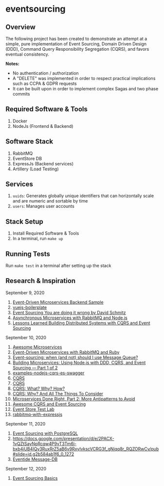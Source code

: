 # eventsourcing

## Overview

The following project has been created to demonstrate an attempt at a simple, pure implementation of Event Sourcing,
Domain Driven Design (DDD), Command Query Responsibility Segregation (CQRS), and favors eventual consistency.

**Notes:**
- No authentication / authorization
- A "DELETE" was implemented in order to respect practical implications such as CCPA & GDPR requests
- It can be built upon in order to implement complex Sagas and two phase commits

## Required Software & Tools

1. Docker
2. NodeJs (Frontend & Backend)

## Software Stack

1. RabbitMQ
2. EventStore DB
3. ExpressJs (Backend services)
4. Artillery (Load Testing)

## Services
1. `uuids`: Generates globally unique identifiers that can horizontally scale and are numeric and sortable by time
2. `users`: Manages user accounts

## Stack Setup
1. Install Required Software & Tools
2. In a terminal, run `make up`

## Running Tests

Run `make test` in a terminal after setting up the stack

## Research & Inspiration

September 9, 2020

1. [Event-Driven Microservices Backend Sample](https://github.com/rithinch/event-driven-microservices-docker-example)
2. [vuejs-boilerplate](https://github.com/kurosame/vuejs-boilerplate)
3. [Event Sourcing You are doing it wrong by David Schmitz](https://www.youtube.com/watch?v=GzrZworHpIk)
4. [Asynchronous Microservices with RabbitMQ and Node.js](https://manifold.co/blog/asynchronous-microservices-with-rabbitmq-and-node-js)
5. [Lessons Learned Building Distributed Systems with CQRS and Event Sourcing](https://hackernoon.com/lessons-ive-learned-building-distributed-systems-with-cqrs-and-event-sourcing-ece284ecc1a1)

September 10, 2020

1. [Awesome Microservices](https://github.com/mfornos/awesome-microservices)
2. [Event-Driven Microservices with RabbitMQ and Ruby](https://medium.com/kontenainc/event-driven-microservices-with-rabbitmq-and-ruby-7a54ae01b285)
3. [Event-sourcing: when (and not) should I use Message Queue?](https://stackoverflow.com/questions/41131609/event-sourcing-when-and-not-should-i-use-message-queue)
4. [Building Microservices: Using Node.js with DDD, CQRS, and Event Sourcing — Part 1 of 2](https://medium.com/@qasimsoomro/building-microservices-using-node-js-with-ddd-cqrs-and-event-sourcing-part-1-of-2-52e0dc3d81df)
5. [examples-nodejs-cqrs-es-swagger](https://github.com/qas/examples-nodejs-cqrs-es-swagger)
6. [CQRS](https://docs.nestjs.com/recipes/cqrs)
7. [CQRS](https://martinfowler.com/bliki/CQRS.html)
8. [CQRS: What? Why? How?](https://medium.com/@sderosiaux/cqrs-what-why-how-945543482313)
9. [CQRS: Why? And All The Things To Consider](https://www.sderosiaux.com/articles/2019/08/29/cqrs-why-and-all-the-things-to-consider/)
10. [Microservices Done Right, Part 2: More Antipatterns to Avoid](https://www.solutionsiq.com/resource/blog-post/microservices-done-right-part-2-more-antipatterns-to-avoid/)
11. [Awesome CQRS and Event Sourcing](https://github.com/leandrocp/awesome-cqrs-event-sourcing)
12. [Event Store Test Lab](https://github.com/redice44/rabbitmq-event-store)
13. [rabbitmq-with-expressjs](https://github.com/murnax/rabbitmq-with-expressjs)

September 11, 2020
1. [Event Sourcing with PostgreSQL](https://medium.com/@tobyhede/event-sourcing-with-postgresql-28c5e8f211a2)
2. https://docs.google.com/presentation/d/e/2PACX-1vQZtSayNpRcqw4P9vT3Tm6i-bxb4iUB4IQy3RuxRrZ5aB6v9RxyIvkscVCRG3f_gNiqq8r_RQZORwCv/pub#slide=id.g2b584ab1f6_0_1272
3. [Eventide Message-DB](http://docs.eventide-project.org/user-guide/message-db/)

September 12, 2020
1. [Event Sourcing Basics](https://eventstore.com/docs/event-sourcing-basics/index.html)
